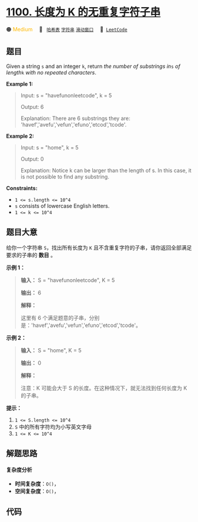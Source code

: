 # [1100. 长度为 K 的无重复字符子串](https://leetcode.com/problems/find-k-length-substrings-with-no-repeated-characters)

🟠 <font color=#ffb800>Medium</font>&emsp; 🔖&ensp; [`哈希表`](/tag/hash-table.md) [`字符串`](/tag/string.md) [`滑动窗口`](/tag/sliding-window.md)&emsp; 🔗&ensp;[`LeetCode`](https://leetcode.com/problems/find-k-length-substrings-with-no-repeated-characters)

## 题目

Given a string `s` and an integer `k`, return _the number of substrings in_`s`
_of length_`k` _with no repeated characters_.



**Example 1:**

> Input: s = "havefunonleetcode", k = 5
> 
> Output: 6
> 
> Explanation: There are 6 substrings they are: 'havef','avefu','vefun','efuno','etcod','tcode'.

**Example 2:**

> Input: s = "home", k = 5
> 
> Output: 0
> 
> Explanation: Notice k can be larger than the length of s. In this case, it is not possible to find any substring.

**Constraints:**

  * `1 <= s.length <= 10^4`
  * `s` consists of lowercase English letters.
  * `1 <= k <= 10^4`


## 题目大意

给你一个字符串 `S`，找出所有长度为 `K` 且不含重复字符的子串，请你返回全部满足要求的子串的 **数目** 。



**示例 1：**

> 
> 
> 
> 
> 
> **输入：** S = "havefunonleetcode", K = 5
> 
> **输出：** 6
> 
> **解释：**
> 
> 这里有 6 个满足题意的子串，分别是：'havef','avefu','vefun','efuno','etcod','tcode'。
> 
> 

**示例 2：**

> 
> 
> 
> 
> 
> **输入：** S = "home", K = 5
> 
> **输出：** 0
> 
> **解释：**
> 
> 注意：K 可能会大于 S 的长度。在这种情况下，就无法找到任何长度为 K 的子串。



**提示：**

  1. `1 <= S.length <= 10^4`
  2. `S` 中的所有字符均为小写英文字母
  3. `1 <= K <= 10^4`


## 解题思路

#### 复杂度分析

- **时间复杂度**：`O()`，
- **空间复杂度**：`O()`，

## 代码

```javascript

```
